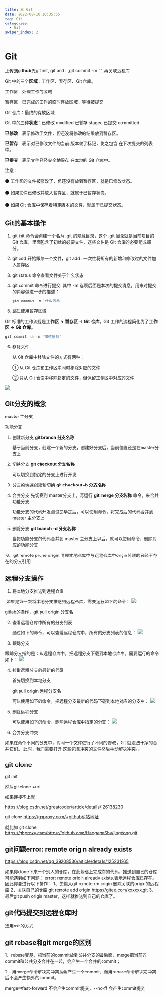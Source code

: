 ```yaml
---
title: 三 Git
date: 2022-08-10 16:35:35
tag: Git
categories: 
  - Git
swiper_index: 2
---
```


# Git

**上传到github**先git init, git add . ,git commit -m ' ', 再关联远程库

Git 中的三个**区域**：工作区、暂存区、Git 仓库。

工作区：处理工作的区域

暂存区：已完成的工作的临时存放区域，等待被提交

Git 仓库：最终的存放区域

Git 中的三种**状态**：已修改 modified 已暂存 staged 已提交 committed

**已修改**：表示修改了文件，但还没将修改的结果放到暂存区。

**已暂存**：表示对已修改文件的当前 版本做了标记，使之包含 在下次提交的列表中。

**已提交**：表示文件已经安全地保存 在本地的 Git 仓库中。

注意：

⚫ 工作区的文件被修改了，但还没有放到暂存区，就是已修改状态。

⚫ 如果文件已修改并放入暂存区，就属于已暂存状态。

⚫ 如果 Git 仓库中保存着特定版本的文件，就属于已提交状态。

## Git的基本操作

1. git init 命令会创建一个名为 .git 的隐藏目录，这个 .git 目录就是当前项目的 Git 仓库，里面包含了初始的必要文件，这些文件是 Git 仓库的必要组成部分。

2. git add 开始跟踪一个文件，git add . 一次性将所有的新增和修改过的文件加入暂存区

3. git status 命令查看文件处于什么状态

4. git commit 命令进行提交, 其中 -m 选项后面是本次的提交消息，用来对提交的内容做进一步的描述：

   ```js
   git commit -m '什么信息'	
   ```

5. 跳过使用暂存区域

Git 标准的工作流程是**工作区 → 暂存区 → Git 仓库**。Git 工作的流程简化为了**工作区 → Git 仓库**。

```js
git commit -a -m '描述信息'
```

6. 移除文件

   从 Git 仓库中移除文件的方式有两种： 

   ① 从 Git 仓库和工作区中同时移除对应的文件 

   ② 只从 Git 仓库中移除指定的文件，但保留工作区中对应的文件

![](/img/articles/image-20221025163441508.png)

## Git分支的概念

master 主分支

功能分支

1. 创建新分支       **git branch 分支名称**  

   基于当前分支，创建一个新的分支，创建好分支后，当前位置还是在master分支上

2. 切换分支     **git checkout 分支名称**     

   可以切换到指定的分支上进行开发

3. 分支的快速创建和切换  **git checkout -b 分支名称**

4. 合并分支   先切换到 master分支上，再运行 **git merge 分支名称** 命令，来合并功能分支

   功能分支的代码开发测试完毕之后，可以使用命令，将完成后的代码合并到 master 主分支上

5. 删除分支 **git branch -d 分支名称**

   当把功能分支的代码合并到 master 主分支上以后，就可以使用命令，删除对应的功能分支

​	6、git remote prune origin 清理本地仓库中与远程仓库中origin关联的已经不存在的分支引用

## 远程分支操作

1. 将本地分支推送到远程仓库

​		如果是第一次将本地分支推送到远程仓库，需要运行如下的命令：
![](/img/articles/image-20221025164401144.png)


gitlab的操作，git pull origin 分支名



2. 查看远程仓库中所有的分支列表

   通过如下的命令，可以查看远程仓库中，所有的分支列表的信息：
![](/img/articles/image-20221025164457908.png)


3. 跟踪分支

​		跟踪分支指的是：从远程仓库中，把远程分支下载到本地仓库中。需要运行的命令如下：
![](/img/articles/image-20221025164539512.png)


4. 拉取远程分支的最新的代码

   首先切换到本地分支

   git pull origin 远程分支名

   可以使用如下的命令，把远程分支最新的代码下载到本地对应的分支中：
![](/img/articles/image-20221025164618940.png)


5. 删除远程分支

   可以使用如下的命令，删除远程仓库中指定的分支：
![](/img/articles/image-20221025164652215.png)

6. 合并分支冲突

如果在两个不同的分支中，对同一个文件进行了不同的修改，Git 就没法干净的合并它们。 此时，我们需要打开 这些包含冲突的文件然后手动解决冲突。、

## git clone

git init

然后git clone +url

如果连接不上就

https://blog.csdn.net/greatcoder/article/details/126138230

git clone https://ghproxy.com/+github网站地址

就比如 git clone https://ghproxy.com/https://github.com/HaogegeShy/jingdong.git


## git问题error: remote origin already exists

https://blog.csdn.net/qq_39208536/article/details/125231265

如果你clone下来一个别人的仓库，在此基础上完成你的代码，推送到自己的仓库可能遇到如下问题：
error: remote origin already exists.表示远程仓库已存在。
因此你要进行以下操作：
1、先输入git remote rm origin 删除关联的origin的远程库
2、关联自己的仓库 git remote add origin https://gitee.com/xxxxxx.git
3、最后git push origin master，这样就推送到自己的仓库了。

## git代码提交到远程仓库时

选用ssh的方式

## git rebase和git merge的区别

1、rebase变基，把当前的commit放到公共分支的最后面，merge把当前的commit和公共分支合并在一起，会产生一个合并的commit；

2、用merge命令解决完冲突后会产生一个commit，而用rebase命令解决完冲突后不会产生额外的commit。

merge中fast-forward 不会产生commit提交，--no-ff 会产生commit提交